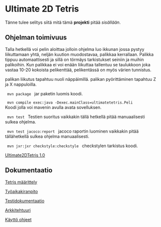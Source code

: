 # Ultimate 2D Tetris

Tänne tulee selitys siitä mitä tämä **projekti** pitää *sisällään*.

## Ohjelman toimivuus

Talla hetkellä voi pelin aloittaa jolloin ohjelma luo ikkunan jossa pystyy liikuttamaan yhtä, neljän kuution muodostavaa, palikkaa kerrallaan. Palikka tippuu automaattisesti ja sillä on törmäys tarkistukset seiniin ja muihin palikoihin. Kun palikkaa ei voi enään liikuttaa tallentuu se taulukkoon joka vastaa 10-20 kokoista pelikenttää, pelikentässä on myös värien tunnistus.

palikan liikutus tapahtuu nuoli näppäimillä. palikan pyörittäminen tapahtuu Z ja X nappuloilla.

<code> mvn package </code> jar paketin luomis koodi.

<code> mvn compile exec:java -Dexec.mainClass=ultimatetetris.Peli </code> Koodi jolla voi mavenin avulla avata sovelluksen. 

<code> mvn test </code> Testien suoritus vaikkakin tällä hetkellä pitää manuaalisesti sulkea ohjelma.

<code> mvn test jacoco:report </code> jacoco raportin luominen vaikkakin pitää tällähetkellä sulkea ohjelma manuaalisesti.

<code> mvn jxr:jxr checkstyle:checkstyle </code> checkstylen tarkistus koodi.

[Ultimate2DTetris 1.0](https://github.com/LKonsta/ot-harjoitustyo/releases)

## Dokumentaatio

[Tetris määrittely](https://github.com/LKonsta/ot-harjoitustyo/blob/master/dokumentaatio/maarittelydokumentti.md)

[Työaikakiranpito](https://github.com/LKonsta/ot-harjoitustyo/blob/master/dokumentaatio/TyoTunnit.md)

[Testidokumentaatio](https://github.com/LKonsta/ot-harjoitustyo/blob/master/dokumentaatio/testausdokumentti.md)

[Arkkitehtuuri](https://github.com/LKonsta/ot-harjoitustyo/blob/master/dokumentaatio/Arkkitehtuuri.md)

[Käyttö ohjeet](https://github.com/LKonsta/ot-harjoitustyo/blob/master/dokumentaatio/kayttoohjeet.md)
